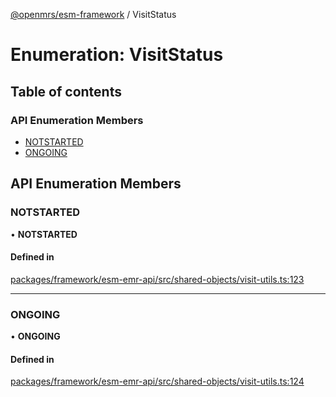[@openmrs/esm-framework](../API.md) / VisitStatus

# Enumeration: VisitStatus

## Table of contents

### API Enumeration Members

- [NOTSTARTED](VisitStatus.md#notstarted)
- [ONGOING](VisitStatus.md#ongoing)

## API Enumeration Members

### NOTSTARTED

• **NOTSTARTED**

#### Defined in

[packages/framework/esm-emr-api/src/shared-objects/visit-utils.ts:123](https://github.com/openmrs/openmrs-esm-core/blob/main/packages/framework/esm-emr-api/src/shared-objects/visit-utils.ts#L123)

___

### ONGOING

• **ONGOING**

#### Defined in

[packages/framework/esm-emr-api/src/shared-objects/visit-utils.ts:124](https://github.com/openmrs/openmrs-esm-core/blob/main/packages/framework/esm-emr-api/src/shared-objects/visit-utils.ts#L124)
